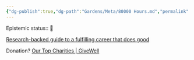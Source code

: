 ```yaml
---
{"dg-publish":true,"dg-path":"Gardens/Meta/80000 Hours.md","permalink":"/gardens/meta/80000-hours/","tags":["career"],"noteIcon":"","created":"","updated":""}
---
```


Epistemic status:: 🌱

[Research-backed guide to a fulfilling career that does good](https://80000hours.org/career-guide/)

Donation?
[Our Top Charities | GiveWell](https://www.givewell.org/charities/top-charities)
